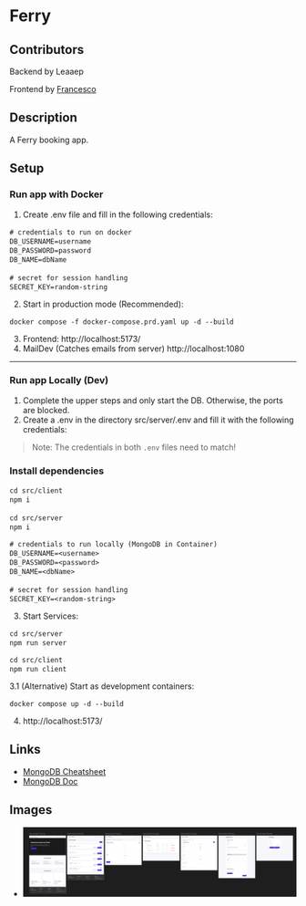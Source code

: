 # Ferry

## Contributors
Backend by Leaaep

Frontend by [Francesco](https://github.com/Francesco070)

## Description
A Ferry booking app.

## Setup
### Run app with Docker
1. Create .env file and fill in the following credentials:

```
# credentials to run on docker
DB_USERNAME=username
DB_PASSWORD=password
DB_NAME=dbName

# secret for session handling
SECRET_KEY=random-string
```
2. Start in production mode (Recommended):
```shell
docker compose -f docker-compose.prd.yaml up -d --build
```

3. Frontend: http://localhost:5173/
4. MailDev (Catches emails from server) http://localhost:1080

---
### Run app Locally (Dev)
1. Complete the upper steps and only start the DB. Otherwise, the ports are blocked.
2. Create a .env in the directory src/server/.env and fill it with the following credentials:

> Note: The credentials in both `.env` files need to match!

### Install dependencies
```shell
cd src/client
npm i

cd src/server
npm i
```


```
# credentials to run locally (MongoDB in Container)
DB_USERNAME=<username>
DB_PASSWORD=<password>
DB_NAME=<dbName>

# secret for session handling
SECRET_KEY=<random-string>
```
3. Start Services:
```shell
cd src/server
npm run server
```

```shell
cd src/client
npm run client
```
3.1 (Alternative)  Start as development containers:
```shell
docker compose up -d --build
```

4. http://localhost:5173/

## Links
* [MongoDB Cheatsheet](https://gist.github.com/bradtraversy/f407d642bdc3b31681bc7e56d95485b6)
* [MongoDB Doc](https://www.mongodb.com/developer/products/mongodb/cheat-sheet/)

## Images
* ![img.png](doc/img/Figma_overview.png)
